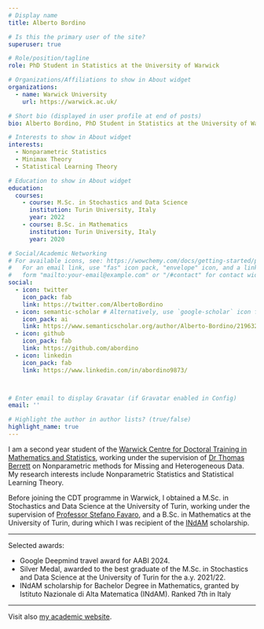 ```yaml
---
# Display name
title: Alberto Bordino

# Is this the primary user of the site?
superuser: true

# Role/position/tagline
role: PhD Student in Statistics at the University of Warwick

# Organizations/Affiliations to show in About widget
organizations:
  - name: Warwick University
    url: https://warwick.ac.uk/

# Short bio (displayed in user profile at end of posts)
bio: Alberto Bordino, PhD Student in Statistics at the University of Warwick.

# Interests to show in About widget
interests:
  - Nonparametric Statistics
  - Minimax Theory
  - Statistical Learning Theory

# Education to show in About widget
education:
  courses:
    - course: M.Sc. in Stochastics and Data Science
      institution: Turin University, Italy
      year: 2022
    - course: B.Sc. in Mathematics
      institution: Turin University, Italy
      year: 2020

# Social/Academic Networking
# For available icons, see: https://wowchemy.com/docs/getting-started/page-builder/#icons
#   For an email link, use "fas" icon pack, "envelope" icon, and a link in the
#   form "mailto:your-email@example.com" or "/#contact" for contact widget.
social:
  - icon: twitter
    icon_pack: fab
    link: https://twitter.com/AlbertoBordino
  - icon: semantic-scholar # Alternatively, use `google-scholar` icon from `ai` icon pack
    icon_pack: ai
    link: https://www.semanticscholar.org/author/Alberto-Bordino/2196328970
  - icon: github
    icon_pack: fab
    link: https://github.com/abordino
  - icon: linkedin
    icon_pack: fab
    link: https://www.linkedin.com/in/abordino9873/



# Enter email to display Gravatar (if Gravatar enabled in Config)
email: ''

# Highlight the author in author lists? (true/false)
highlight_name: true
---
```


I am a second year student of the [Warwick Centre for Doctoral Training in Mathematics and Statistics](https://warwick.ac.uk/fac/sci/statistics/postgrad/research/), working under the supervision of [Dr Thomas Berrett](https://thomasberrett.github.io/) on Nonparametric methods for Missing and Heterogeneous Data. My research interests include Nonparametric Statistics and Statistical Learning Theory.

Before joining the CDT programme in Warwick, I obtained a M.Sc. in Stochastics and Data Science at the University of Turin, working under the supervision of [Professor Stefano Favaro](https://www.carloalberto.org/person/stefano-favaro/), and a B.Sc. in Mathematics at the University of Turin, during which I was recipient of the [INdAM](https://en.wikipedia.org/wiki/Istituto_Nazionale_di_Alta_Matematica_Francesco_Severi) scholarship.

 - - - -

Selected awards:
- Google Deepmind travel award for AABI 2024.
- Silver Medal, awarded to the best graduate of the M.Sc. in Stochastics and Data Science at the University of Turin for the a.y. 2021/22.
- INdAM scholarship for Bachelor Degree in Mathematics, granted by Istituto Nazionale di Alta Matematica (INdAM). Ranked 7th in Italy

 - - - -

Visit also [my academic website](https://warwick.ac.uk/fac/sci/statistics/staff/research_students/bordino/). 
